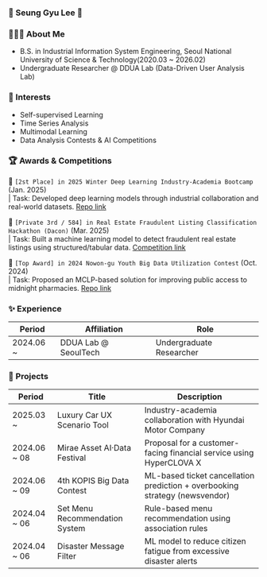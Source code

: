 ### 🙌 Seung Gyu Lee 🙌

### 💁🏻‍♂️ About Me

- B.S. in Industrial Information System Engineering, Seoul National University of Science & Technology(2020.03 ~ 2026.02)
- Undergraduate Researcher @ DDUA Lab (Data-Driven User Analysis Lab)  

### 🔎 Interests

- Self-supervised Learning  
- Time Series Analysis  
- Multimodal Learning  
- Data Analysis Contests & AI Competitions  

### 🏆 Awards & Competitions

🥈 `[2st Place] in 2025 Winter Deep Learning Industry-Academia Bootcamp` (Jan. 2025)  
| Task: Developed deep learning models through industrial collaboration and real-world datasets. [Repo link](https://github.com/SeungGGyu/2025-Winter-Deep-Learning-Industry-Academia-Bootcamp)

🥉 `[Private 3rd / 584] in Real Estate Fraudulent Listing Classification Hackathon (Dacon)` (Mar. 2025)  
| Task: Built a machine learning model to detect fraudulent real estate listings using structured/tabular data. [Competition link](https://dacon.io/competitions/open/236439/overview/description)

🥇 `[Top Award] in 2024 Nowon-gu Youth Big Data Utilization Contest` (Oct. 2024)  
| Task: Proposed an MCLP-based solution for improving public access to midnight pharmacies. [Repo link](https://github.com/SeungGGyu/Nowon-2024-Youth-Big-Data-Contest)


### ✨ Experience

| Period      | Affiliation             | Role                     |
|-------------|--------------------------|--------------------------|
| 2024.06 ~   | DDUA Lab @ SeoulTech     | Undergraduate Researcher |



### 🚀 Projects

| Period       | Title                         | Description                                                                 |
|--------------|-------------------------------|------------------------------------------------------------------------------|
| 2025.03 ~    | Luxury Car UX Scenario Tool   | Industry-academia collaboration with Hyundai Motor Company                  |
| 2024.06 ~ 08 | Mirae Asset AI·Data Festival  | Proposal for a customer-facing financial service using HyperCLOVA X        |
| 2024.06 ~ 09 | 4th KOPIS Big Data Contest    | ML-based ticket cancellation prediction + overbooking strategy (newsvendor)|
| 2024.04 ~ 06 | Set Menu Recommendation System| Rule-based menu recommendation using association rules                      |
| 2024.04 ~ 06 | Disaster Message Filter       | ML model to reduce citizen fatigue from excessive disaster alerts           |



